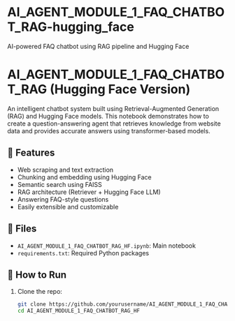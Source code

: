 # AI_AGENT_MODULE_1_FAQ_CHATBOT_RAG-hugging_face
AI-powered FAQ chatbot using RAG pipeline and Hugging Face
# AI_AGENT_MODULE_1_FAQ_CHATBOT_RAG (Hugging Face Version)

An intelligent chatbot system built using Retrieval-Augmented Generation (RAG) and Hugging Face models. This notebook demonstrates how to create a question-answering agent that retrieves knowledge from website data and provides accurate answers using transformer-based models.

## 🔧 Features

- Web scraping and text extraction
- Chunking and embedding using Hugging Face
- Semantic search using FAISS
- RAG architecture (Retriever + Hugging Face LLM)
- Answering FAQ-style questions
- Easily extensible and customizable

## 📁 Files

- `AI_AGENT_MODULE_1_FAQ_CHATBOT_RAG_HF.ipynb`: Main notebook
- `requirements.txt`: Required Python packages

## 🚀 How to Run

1. Clone the repo:
   ```bash
   git clone https://github.com/yourusername/AI_AGENT_MODULE_1_FAQ_CHATBOT_RAG_HF.git
   cd AI_AGENT_MODULE_1_FAQ_CHATBOT_RAG_HF
